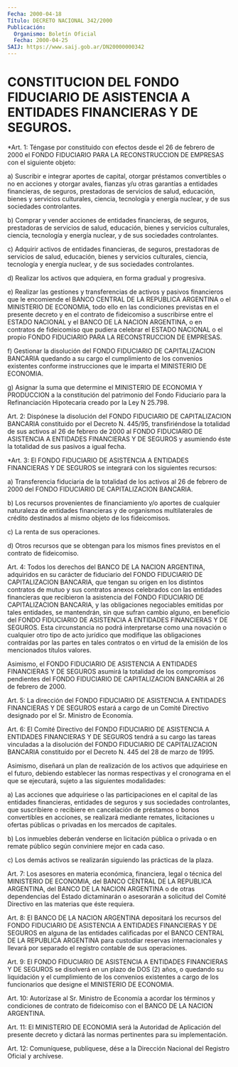```yaml
---
Fecha: 2000-04-18
Título: DECRETO NACIONAL 342/2000
Publicación:
  Organismo: Boletín Oficial
  Fecha: 2000-04-25
SAIJ: https://www.saij.gob.ar/DN20000000342
---
```

# CONSTITUCION DEL FONDO FIDUCIARIO DE ASISTENCIA A ENTIDADES FINANCIERAS Y DE SEGUROS.

<a id="1"></a>
*Art. 1: Téngase por constituido con efectos desde el 26 de febrero de 2000 el FONDO FIDUCIARIO PARA LA RECONSTRUCCION  DE EMPRESAS con el siguiente objeto:

a) Suscribir e integrar aportes de capital, otorgar préstamos convertibles o no en acciones y otorgar  avales, fianzas y/u otras garantías a entidades financieras,  de  seguros,   prestadoras  de  servicios de salud, educación, bienes y servicios culturales, ciencia,  tecnología  y energía nuclear, y de sus sociedades controlantes.

b)  Comprar y vender acciones de entidades financieras, de seguros, prestadoras  de  servicios  de salud, educación, bienes y servicios culturales,  ciencia,  tecnología  y  energía  nuclear,  y  de  sus sociedades controlantes.

c)  Adquirir  activos  de  entidades    financieras,   de  seguros, prestadoras  de  servicios de salud, educación, bienes y  servicios culturales,  ciencia,  tecnología  y  energía  nuclear,  y  de  sus sociedades controlantes.

d) Realizar los activos que adquiera, en forma gradual y progresiva.

e) Realizar las  gestiones  y  transferencias  de activos y pasivos financieros  que  le  encomiende el BANCO CENTRAL DE  LA  REPUBLICA ARGENTINA o el MINISTERIO DE ECONOMIA, todo ello en las condiciones previstas en el presente  decreto y en el contrato de fideicomiso a suscribirse entre el ESTADO  NACIONAL  y  el  BANCO  DE  LA  NACION ARGENTINA,  o  en contratos de fideicomiso que pudiera celebrar  el ESTADO NACIONAL o el propio FONDO FIDUCIARIO PARA LA RECONSTRUCCION DE EMPRESAS.

f) Gestionar la  disolución  del FONDO FIDUCIARIO DE CAPITALIZACION BANCARIA  quedando  a su cargo el  cumplimiento  de  los  convenios existentes conforme instrucciones  que  le imparta el MINISTERIO DE ECONOMIA.

g) Asignar  la  suma  que  determine  el  MINISTERIO  DE  ECONOMIA  Y PRODUCCION a la constitución  del  patrimonio  del Fondo Fiduciario para  la  Refinanciación Hipotecaria creado por la  Ley  N  25.798.

<a id="2"></a>
Art. 2: Dispónese la disolución del FONDO FIDUCIARIO DE CAPITALIZACION BANCARIA constituido por el Decreto N. 445/95, transfiriéndose la totalidad de sus activos al 26 de febrero de 2000 al FONDO FIDUCIARIO DE ASISTENCIA A ENTIDADES FINANCIERAS Y DE SEGUROS y asumiendo éste la totalidad de sus pasivos a igual fecha.

<a id="3"></a>
*Art. 3: El FONDO FIDUCIARIO DE ASISTENCIA A ENTIDADES FINANCIERAS Y DE SEGUROS se integrará con los siguientes recursos:

a) Transferencia fiduciaria de la totalidad de los activos al 26 de febrero de 2000 del FONDO FIDUCIARIO DE CAPITALIZACION BANCARIA.

b) Los recursos provenientes  de  financiamiento  y/o aportes de cualquier naturaleza de entidades financieras y de organismos multilaterales de   crédito  destinados  al  mismo  objeto  de  los fideicomisos.

c) La renta de sus operaciones.

d) Otros recursos que se obtengan para los mismos fines previstos en el contrato de fideicomiso.

<a id="4"></a>
Art. 4: Todos los derechos del BANCO DE LA NACION ARGENTINA, adquiridos en su carácter de fiduciario del FONDO FIDUCIARIO DE CAPITALIZACION BANCARIA, que tengan su origen en los distintos contratos de mutuo y sus contratos anexos celebrados con las entidades financieras que recibieron la asistencia del FONDO FIDUCIARIO DE CAPITALIZACION BANCARIA, y las obligaciones negociables emitidas por tales entidades, se mantendrán, sin que sufran cambio alguno, en beneficio del FONDO FIDUCIARIO DE ASISTENCIA A ENTIDADES FINANCIERAS Y DE SEGUROS. Esta circunstancia no podrá interpretarse como una novación o cualquier otro tipo de acto jurídico que modifique las obligaciones contraídas por las partes en tales contratos o en virtud de la emisión de los mencionados títulos valores.

Asimismo, el FONDO FIDUCIARIO DE ASISTENCIA A ENTIDADES FINANCIERAS Y DE SEGUROS asumirá la totalidad de los compromisos pendientes del FONDO FIDUCIARIO DE CAPITALIZACION BANCARIA al 26 de febrero de 2000.

<a id="5"></a>
Art. 5: La dirección del FONDO FIDUCIARIO DE ASISTENCIA A ENTIDADES FINANCIERAS Y DE SEGUROS estará a cargo de un Comité Directivo designado por el Sr. Ministro de Economía.

<a id="6"></a>
Art. 6: El Comité Directivo del FONDO FIDUCIARIO DE ASISTENCIA A ENTIDADES  FINANCIERAS Y DE SEGUROS tendrá a su cargo las tareas vinculadas a la disolución del FONDO FIDUCIARIO DE CAPITALIZACION BANCARIA constituído por el Decreto N. 445 del 28 de marzo de 1995.

Asimismo, diseñará un plan de realización de los activos que adquiriese en el futuro, debiendo establecer las normas respectivas y el cronograma en el que se ejecutará, sujeto a las siguientes modalidades:

a) Las acciones que adquiriese o las participaciones en el capital de las entidades financieras, entidades de seguros y sus sociedades controlantes, que suscribiere o recibiere en cancelación de préstamos o bonos convertibles en acciones, se realizará mediante remates, licitaciones u ofertas públicas o privadas en los mercados de capitales.

b) Los inmuebles deberán venderse en licitación pública o privada o en remate público según conviniere mejor en cada caso.

c) Los demás activos se realizarán siguiendo las prácticas de la plaza.

<a id="7"></a>
Art. 7: Los asesores en materia económica, financiera, legal o técnica del MINISTERIO DE ECONOMIA, del BANCO CENTRAL DE LA REPUBLICA ARGENTINA, del BANCO DE LA NACION ARGENTINA o de otras dependencias del Estado dictaminarán o asesorarán a solicitud del Comité Directivo en las materias que éste requiera.

<a id="8"></a>
Art. 8: El BANCO DE LA NACION ARGENTINA depositará los recursos del FONDO FIDUCIARIO DE ASISTENCIA A ENTIDADES FINANCIERAS Y DE SEGUROS en alguna de las entidades calificadas por el BANCO CENTRAL DE  LA REPUBLICA ARGENTINA para custodiar reservas internacionales y llevará por separado el registro contable de sus operaciones.

<a id="9"></a>
Art. 9: El FONDO FIDUCIARIO DE ASISTENCIA A ENTIDADES FINANCIERAS Y DE SEGUROS se disolverá en un plazo de DOS (2) años, o quedando su liquidación y el cumplimiento de los convenios existentes a cargo de los funcionarios que designe el MINISTERIO DE ECONOMIA.

<a id="10"></a>
Art. 10: Autorízase al Sr. Ministro de Economía a acordar los términos y condiciones de contrato de fideicomiso con el BANCO DE LA NACION ARGENTINA.

<a id="11"></a>
Art. 11: El MINISTERIO DE ECONOMIA será la Autoridad de Aplicación del presente decreto y  dictará las normas pertinentes para su implementación.

<a id="12"></a>
Art. 12: Comuníquese, publíquese, dése a la Dirección Nacional del Registro Oficial y archívese.